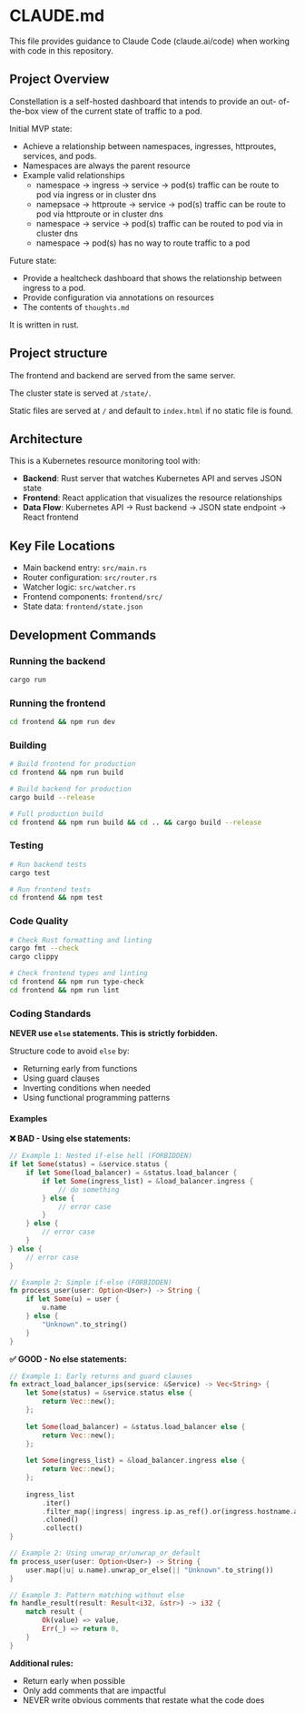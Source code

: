 # CLAUDE.md

This file provides guidance to Claude Code (claude.ai/code) when working with code in this repository.

## Project Overview

Constellation is a self-hosted dashboard that intends to provide an out- of-the-box view of the current state of traffic to a pod.

Initial MVP state:
* Achieve a relationship between namespaces, ingresses, httproutes, services, and pods.
* Namespaces are always the parent resource
* Example valid relationships
    - namespace -> ingress -> service -> pod(s) traffic can be route to pod via ingress or in cluster dns
    - namepsace -> httproute -> service -> pod(s) traffic can be route to pod via httproute or in cluster dns
    - namespace -> service -> pod(s) traffic can be routed to pod via in cluster dns
    - namespace -> pod(s) has no way to route traffic to a pod

Future state: 
* Provide a healtcheck dashboard that shows the relationship between ingress to a pod.
* Provide configuration via annotations on resources
* The contents of `thoughts.md`

It is written in rust.

## Project structure

The frontend and backend are served from the same server.

The cluster state is served at `/state/`.

Static files are served at `/` and default to `index.html` if no static file is found.

## Architecture

This is a Kubernetes resource monitoring tool with:
- **Backend**: Rust server that watches Kubernetes API and serves JSON state
- **Frontend**: React application that visualizes the resource relationships
- **Data Flow**: Kubernetes API → Rust backend → JSON state endpoint → React frontend

## Key File Locations

- Main backend entry: `src/main.rs`
- Router configuration: `src/router.rs`
- Watcher logic: `src/watcher.rs`
- Frontend components: `frontend/src/`
- State data: `frontend/state.json`

## Development Commands

### Running the backend
```bash
cargo run
```

### Running the frontend
```bash
cd frontend && npm run dev
```

### Building
```bash
# Build frontend for production
cd frontend && npm run build

# Build backend for production
cargo build --release

# Full production build
cd frontend && npm run build && cd .. && cargo build --release
```

### Testing
```bash
# Run backend tests
cargo test

# Run frontend tests
cd frontend && npm test
```

### Code Quality
```bash
# Check Rust formatting and linting
cargo fmt --check
cargo clippy

# Check frontend types and linting
cd frontend && npm run type-check
cd frontend && npm run lint
```

### Coding Standards

**NEVER use `else` statements. This is strictly forbidden.**

Structure code to avoid `else` by:
- Returning early from functions
- Using guard clauses
- Inverting conditions when needed
- Using functional programming patterns

#### Examples

**❌ BAD - Using else statements:**
```rust
// Example 1: Nested if-else hell (FORBIDDEN)
if let Some(status) = &service.status {
    if let Some(load_balancer) = &status.load_balancer {
        if let Some(ingress_list) = &load_balancer.ingress {
            // do something
        } else {
            // error case
        }
    } else {
        // error case  
    }
} else {
    // error case
}

// Example 2: Simple if-else (FORBIDDEN)
fn process_user(user: Option<User>) -> String {
    if let Some(u) = user {
        u.name
    } else {
        "Unknown".to_string()
    }
}
```

**✅ GOOD - No else statements:**
```rust
// Example 1: Early returns and guard clauses
fn extract_load_balancer_ips(service: &Service) -> Vec<String> {
    let Some(status) = &service.status else {
        return Vec::new();
    };
    
    let Some(load_balancer) = &status.load_balancer else {
        return Vec::new();
    };
    
    let Some(ingress_list) = &load_balancer.ingress else {
        return Vec::new();
    };
    
    ingress_list
        .iter()
        .filter_map(|ingress| ingress.ip.as_ref().or(ingress.hostname.as_ref()))
        .cloned()
        .collect()
}

// Example 2: Using unwrap_or/unwrap_or_default
fn process_user(user: Option<User>) -> String {
    user.map(|u| u.name).unwrap_or_else(|| "Unknown".to_string())
}

// Example 3: Pattern matching without else
fn handle_result(result: Result<i32, &str>) -> i32 {
    match result {
        Ok(value) => value,
        Err(_) => return 0,
    }
}
```

**Additional rules:**
* Return early when possible
* Only add comments that are impactful
* NEVER write obvious comments that restate what the code does